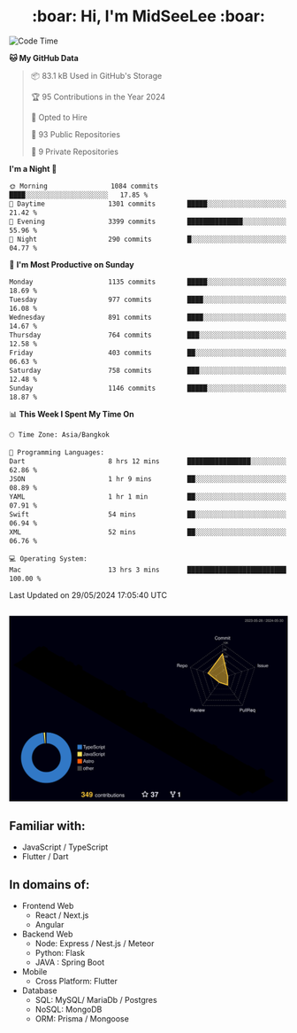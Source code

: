 <h1 align="center"> :boar: Hi, I'm MidSeeLee :boar:</h1>
 
<!--START_SECTION:waka-->
![Code Time](http://img.shields.io/badge/Code%20Time-1%2C673%20hrs%2019%20mins-blue)

**🐱 My GitHub Data** 

> 📦 83.1 kB Used in GitHub's Storage 
 > 
> 🏆 95 Contributions in the Year 2024
 > 
> 💼 Opted to Hire
 > 
> 📜 93 Public Repositories 
 > 
> 🔑 9 Private Repositories 
 > 
**I'm a Night 🦉** 

```text
🌞 Morning                1084 commits        ████░░░░░░░░░░░░░░░░░░░░░   17.85 % 
🌆 Daytime                1301 commits        █████░░░░░░░░░░░░░░░░░░░░   21.42 % 
🌃 Evening                3399 commits        ██████████████░░░░░░░░░░░   55.96 % 
🌙 Night                  290 commits         █░░░░░░░░░░░░░░░░░░░░░░░░   04.77 % 
```
📅 **I'm Most Productive on Sunday** 

```text
Monday                   1135 commits        █████░░░░░░░░░░░░░░░░░░░░   18.69 % 
Tuesday                  977 commits         ████░░░░░░░░░░░░░░░░░░░░░   16.08 % 
Wednesday                891 commits         ████░░░░░░░░░░░░░░░░░░░░░   14.67 % 
Thursday                 764 commits         ███░░░░░░░░░░░░░░░░░░░░░░   12.58 % 
Friday                   403 commits         ██░░░░░░░░░░░░░░░░░░░░░░░   06.63 % 
Saturday                 758 commits         ███░░░░░░░░░░░░░░░░░░░░░░   12.48 % 
Sunday                   1146 commits        █████░░░░░░░░░░░░░░░░░░░░   18.87 % 
```


📊 **This Week I Spent My Time On** 

```text
🕑︎ Time Zone: Asia/Bangkok

💬 Programming Languages: 
Dart                     8 hrs 12 mins       ████████████████░░░░░░░░░   62.86 % 
JSON                     1 hr 9 mins         ██░░░░░░░░░░░░░░░░░░░░░░░   08.89 % 
YAML                     1 hr 1 min          ██░░░░░░░░░░░░░░░░░░░░░░░   07.91 % 
Swift                    54 mins             ██░░░░░░░░░░░░░░░░░░░░░░░   06.94 % 
XML                      52 mins             ██░░░░░░░░░░░░░░░░░░░░░░░   06.76 % 

💻 Operating System: 
Mac                      13 hrs 3 mins       █████████████████████████   100.00 % 
```


 Last Updated on 29/05/2024 17:05:40 UTC
<!--END_SECTION:waka-->

##

![](./profile-3d-contrib/profile-night-rainbow.svg)

## Familiar with:
- JavaScript / TypeScript
- Flutter / Dart

## In domains of:
- Frontend Web
  - React / Next.js
  - Angular
- Backend Web
  - Node: Express / Nest.js / Meteor
  - Python: Flask
  - JAVA : Spring Boot
- Mobile
  - Cross Platform: Flutter
- Database
  - SQL: MySQL/ MariaDb / Postgres
  - NoSQL: MongoDB
  - ORM: Prisma / Mongoose
